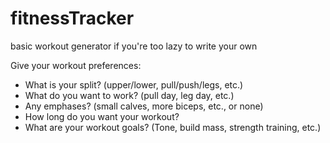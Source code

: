 # fitnessTracker
basic workout generator if you're too lazy to write your own

Give your workout preferences:
- What is your split? (upper/lower, pull/push/legs, etc.)
- What do you want to work? (pull day, leg day, etc.)
- Any emphases? (small calves, more biceps, etc., or none)
- How long do you want your workout?
- What are your workout goals? (Tone, build mass, strength training, etc.)

